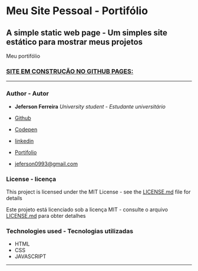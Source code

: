 # Meu Site Pessoal - Portifólio
## A simple static web page - Um simples site estático para mostrar meus projetos

Meu portifólio

### [SITE EM CONSTRUÇÃO NO GITHUB PAGES:](http://jeferson0993.github.io)

---

### Author - Autor

* **Jeferson Ferreira** *University student - Estudante universitário*

* [Github](https://github.com/jeferson0993)
* [Codepen](https://codepen.io/jeferson0993)
* [linkedin](https://www.linkedin.com/in/jeferson-ferreira-4a036b143)
* [Portifolio](https://jeferson0993.000webhostapp.com/)
* jeferson0993@gmail.com

### License - licença

This project is licensed under the MIT License - see the [LICENSE.md](LICENSE) file for details

Este projeto está licenciado sob a licença MIT - consulte o arquivo [LICENSE.md](LICENSE) para obter detalhes

### Technologies used - Tecnologias utilizadas

* HTML
* CSS
* JAVASCRIPT

---

